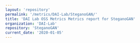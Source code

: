 ```yaml
---
layout: 'repository'
permalink: '/metrics/DAI-Lab/SteganoGAN/'
title: 'DAI Lab OSS Metrics Metrics report for SteganoGAN'
organization: 'DAI-Lab'
repository: 'SteganoGAN'
current_date: '2020-01-05'
---
```

